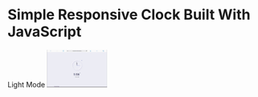 <h1>Simple Responsive Clock Built With JavaScript</h1>

<p1> Light Mode</p1>
<p2><img src = "https://github.com/Gideonjon/gideonClock/blob/main/lightmode.jpg" widht ="75px" height="75px"></p2>
